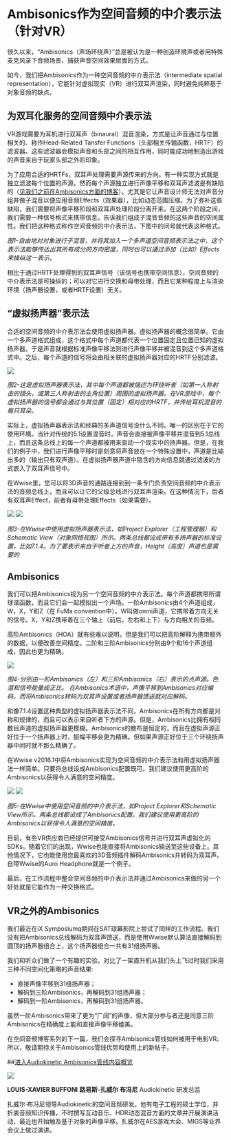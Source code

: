 # Ambisonics作为空间音频的中介表示法（针对VR）

很久以来，“Ambisonics（声场环绕声）”总是被认为是一种创造环境声或者用特殊麦克风录下音频场景、捕获声音空间效果层面的方式。

如今，我们把Ambisonics作为一种空间音频的中介表示法（intermediate spatial representation），它能针对虚拟现实（VR）进行双耳声渲染，同时避免纯粹基于对象音频的缺点。

## 为双耳化服务的空间音频中介表示法

VR游戏需要为耳机进行双耳声（binaural）混音渲染，方式是让声音通过与位置相关的、称作Head-Related Tansfer Functions（头部相关传输函数，HRTF）的滤波器。这些滤波器会模拟声音和头部之间的相互作用，同时能成功地制造出游戏的声音来自于玩家头部之外的印象。

为了应用合适的HRTFs，双耳声处理需要声源传来的方向。有一种实现方式就是独立滤波每个位置的声源。然而每个声源独立进行声像平移和双耳声滤波是有缺陷的（[见我们之前在Ambisonics方面的博客](http://blog.audiokinetic.com/working-with-object-based-audio)）。尤其是它让声音设计师无法对声音分组并做子混音以便应用音频Effects（效果器），比如动态范围压缩。为了弥补这些缺陷，我们需要将声像平移阶段和双耳声处理阶段分离开来。在这两个阶段之间，我们需要一种信号格式来携带信息，告诉我们组成子混音音频的这些声音的空间属性。我们把这种格式称作空间音频的中介表示法，下图中的问号就代表这种格式。

[](https://github.com/akchina/learnwwisecn/blob/master/Ambisonics%20as%20an%20Intermediate%20Spatial%20Representation%20(for%20VR)/images/Screen_Shot_2016-08-01_at_9.41.42_AM.png?raw=true)

*图1-自由地对对象进行子混音，并将其加入一个多声道空间音频表示法之中，这个表示法能够传达出其所有成分的方向密度，同时也可以通过添加（比如）Effects来操纵这一表示。*

相比于通过HRTF处理得到的双耳声信号（该信号也携带空间信息），空间音频的中介表示法是可操纵的；可以对它进行交换和母带处理，而且它某种程度上与渲染环境（扬声器设置，或者HRTF设置）无关。

## “虚拟扬声器”表示法

合适的空间音频的中介表示法会使用虚拟扬声器。虚拟扬声器的概念很简单。它由一个多声道格式组成，这个格式中每个声道都代表一个位置固定且位置已知的虚拟扬声器。于是声音就根据标准声像平移法则进行声像平移并被混音到这个多声道格式中。之后，每个声道的信号将会由相关联的虚拟扬声器对应的HRTF分别滤波。

![](https://github.com/akchina/learnwwisecn/blob/master/Ambisonics%20as%20an%20Intermediate%20Spatial%20Representation%20(for%20VR)/images/Screen_Shot_2016-08-01_at_9.44.13_AM.png?raw=true)

*图2-这是虚拟扬声器表示法，其中每个声道都被描述为环绕听者（如第一人称射击的镜头，或第三人称射击的主角位置）周围的虚拟扬声器。在VR游戏中，每个虚拟扬声器的信号都会通过与其位置（固定）相对应的HRTF，并传给耳机混音的每只耳朵。*

实际上，虚拟扬声器表示法和经典的多声道信号没什么不同。唯一的区别在于它的使用环境。当针对传统的5.1设置混音时，声音会直接被声像平移并混音到5.1总线上，而且这条总线上的每一个声道都被用来驱动一个现实中的扬声器。但是，在我们的例子中，我们进行声像平移时是刻意将声音放在一个特殊设置中，声道是比输出多的（输出只有双声道）。在虚拟扬声器声道中隐含的方向信息就通过滤波的方式嵌入了双耳声信号中。

在Wwise里，您可以将3D声音的通路连接到到一条专门负责空间音频的中介表示法的音频总线上，而且可以让它的父级总线进行双耳声渲染。在这种情况下，后者有双耳声Effect，前者有母带处理Effects（如果需要）。

[![](https://github.com/akchina/learnwwisecn/blob/master/Ambisonics%20as%20an%20Intermediate%20Spatial%20Representation%20(for%20VR)/images/Screen_Shot_2016-08-02_at_10.29.25_AM.png?raw=true)](https://github.com/akchina/learnwwisecn/blob/master/Ambisonics%20as%20an%20Intermediate%20Spatial%20Representation%20(for%20VR)/images/AMB-screenshot-fixedobject.png?raw=true)
[![](https://github.com/akchina/learnwwisecn/blob/master/Ambisonics%20as%20an%20Intermediate%20Spatial%20Representation%20(for%20VR)/images/Screen_Shot_2016-08-02_at_10.29.25_AM.png?raw=true)](https://github.com/akchina/learnwwisecn/blob/master/Ambisonics%20as%20an%20Intermediate%20Spatial%20Representation%20(for%20VR)/images/AMB-screenshot-ISR-fixedobject.png?raw=true)

*图3-在Wwise中使用虚拟扬声器表示法，如Project Explorer（工程管理器）和Schematic View（对象网络视图）所示。两条总线都设成带有多扬声器的标准设置，比如7.1.4。为了要表示来自于听者上方的声音，Height（高度）声道也是需要的*


## Ambisonics

我们可以把Ambisonics视为另一个空间音频的中介表示法。每个声道都携带所谓球谐函数，而且它们会一起模拟出一个声场。一阶Ambisonics由4个声道组成，W，X，Y和Z（在 FuMa convention中）。W叫做omni声道，它携带着方向无关的信号。X，Y和Z携带着在三个轴上（前后，左右和上下）与方向相关的音频。

高阶Ambisonics（HOA）就有些难以说明，但是我们可以把高阶解释为携带额外的数据，以便改善空间精度。二阶和三阶Ambisonics分别由9个和16个声道组成，因此也更为精确。

![](https://github.com/akchina/learnwwisecn/blob/master/Ambisonics%20as%20an%20Intermediate%20Spatial%20Representation%20(for%20VR)/images/Screen_Shot_2016-08-01_at_9.51.01_AM.png?raw=true)

*图4-分别由一阶Ambisonics（左）和三阶Ambisonics（右）表示的点声源。色温和信号能量成正比。
在Ambisonics术语中，声像平移到Ambisonics对应编码，而将Ambisonics转码为双耳声设置或者扬声器馈送就对应解码。*

和像7.1.4设置这种典型的虚拟扬声器表示法不同，Ambisonics在所有方向都是对称和规律的，而且可以表示来自听者下方的声源。但是，Ambisonics比拥有相同数目声道的虚拟扬声器更模糊。Ambisonics的散布是恒定的，而且在虚拟声源正好位于一个扬声器上时，振幅平移会更为精确。但如果声源正好位于三个环绕扬声器中间时就不那么精确了。

在Wwise v2016.1中将Ambisonics实现为空间音频的中介表示法和用虚拟扬声器法一样简单。只要将总线设成Ambisonics配置既可。我们建议使用更高阶的Ambisonics以获得令人满意的空间精度。


[![](https://github.com/akchina/learnwwisecn/blob/master/Ambisonics%20as%20an%20Intermediate%20Spatial%20Representation%20(for%20VR)/images/Screen_Shot_2016-08-02_at_10.33.58_AM.png?raw=true)](https://github.com/akchina/learnwwisecn/blob/master/Ambisonics%20as%20an%20Intermediate%20Spatial%20Representation%20(for%20VR)/images/AMB2_-screenshot-ambisonics.png?raw=true)
[![](https://github.com/akchina/learnwwisecn/blob/master/Ambisonics%20as%20an%20Intermediate%20Spatial%20Representation%20(for%20VR)/images/Screen_Shot_2016-08-02_at_10.33.58_AM.png?raw=true)](https://github.com/akchina/learnwwisecn/blob/master/Ambisonics%20as%20an%20Intermediate%20Spatial%20Representation%20(for%20VR)/images/AMB2-screenshot-ISR-ambisonics.png?raw=true)

*图5-在Wwise中使用空间音频的中介表示法，如Project Explorer和Schematic View所示。两条总线都设成了Ambisonics配置。我们建议使用更高阶的Ambisonics以获得令人满意的空间精度。*

目前，有些VR供应商已经提供可接受Ambisonics信号并进行双耳声虚拟化的SDKs。随着它们的出现，Wwise也能直接将Ambisonics输送至这些设备上。其他情况下，它也能使用您最喜欢的3D音频插件解码Ambisonics并转码为双耳声。自带Wwise的Auro Headphone就是一个例子。

最后，在工作流程中整合空间音频的中介表示法并通过Ambisonics来做的另一个好处就是它能作为一种交换格式。

## VR之外的Ambisonics

我们最近在iX Symposiumq期间在SAT球幕影院上尝试了同样的工作流程。我们没有把Ambisonics总线解码为双耳声馈送，而是使用Wwise默认算法直接解码到圆顶的扬声器组合上，这个扬声器组合一共有31组扬声器。

我们和听众们做了一个有趣的实验，对比了一架直升机从我们头上飞过时我们采用三种不同空间化策略的声音结果:

* 直接声像平移到31组扬声器；
* 解码到三阶Ambisonics，再解码到31组扬声器；
* 解码到一阶Ambisonics，再解码到31组扬声器。

虽然一阶Ambisonics带来了更为“广阔”的声像，但大部分参与者还是同意三阶Ambisonics在精确度上能和直接声像平移媲美。

在空间音频博客系列的下一篇，我们会探寻Ambisonics管线如何被用于电影VR。所以，敬请期待关于Ambisonics管线优势和使用上的新帖子。

##[进入Audiokinetic Ambisonics管线内容概览](http://cta-service-cms2.hubspot.com/ctas/v2/public/cs/c/?cta_guid=efdd1440-4633-4b15-af65-0f41a1b7ecc8&placement_guid=add2a042-826e-4297-bd15-381212f1192a&portal_id=1940263&redirect_url=APefjpEuqIRh1mvuHErF_SN_Ux_a4A8cN78CPfl4azsOUGIJAgWDwJUjqHYrt44hQJUbRmpHxYk9_CdkuQ0u3MHZumHuFsSMlfwWs5nN4rMlpgbLpkxdwLvDKG5-NA4xarutBglzS5zL3ic7VuseIrymBRSzFnplZbE-neFmJhIA-Ao4wO49FgGyWCu_qN50yZ3OX4REEfqiSMN7BasnP148VbwDFdroRt-QQPihMlpBqpiuTSnX2rt4yIOhWDLpMReWMDi6UXmsbtBeT81ptkfSBpCdKexzm6Ah9Z7vDJIjjfb2FBdeG8s&hsutk=e9b879c3cbe940b558fad4e69db59f76&utm_referrer=http%3A%2F%2Fblog.audiokinetic.com%2Fambisonics-as-an-intermediate-spatial-representation-for-vr&canon=http%3A%2F%2Fblog.audiokinetic.com%2Fambisonics-as-an-intermediate-spatial-representation-for-vr&__hstc=170909823.e9b879c3cbe940b558fad4e69db59f76.1465437682329.1475892260865.1475918243850.205&__hssc=170909823.9502.1475918243850&__hsfp=1874498977)

![](https://github.com/akchina/learnwwisecn/blob/master/Ambisonics%20as%20an%20Intermediate%20Spatial%20Representation%20(for%20VR)/images/Xavier.png?raw=true)

**LOUIS-XAVIER BUFFONI**
**路易斯-扎威尔 布冯尼**
Audiokinetic 研发总监

扎威尔·布冯尼领导Audiokinetic的空间音频研发。他有电子工程的硕士学位，并折衷音频知识传播，不时撰写互动音乐、HDR动态混音方面的文章并开展演讲活动，最近也开始触及基于对象的声像平移。扎威尔在AES游戏大会、MIGS等业界会议上做过演讲。
